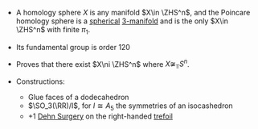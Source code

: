 - A homology sphere $X$ is any manifold $X\in \ZHS^n$, and the Poincare homology sphere is a [spherical](spherical%20manifold.md) [3-manifold](3-manifold.md) and is the only $X\in \ZHS^n$ with finite $\pi_1$.

- Its fundamental group is order 120
- Proves that there exist $X\ni \ZHS^n$ where $X\not\cong_\Top S^n$.

- Constructions:
	- Glue faces of a dodecahedron
	- $\SO_3(\RR)/I$, for $I\cong A_5$ the symmetries of an isocashedron
	- $+1$ [Dehn Surgery](Dehn%20Surgery) on the right-handed [trefoil](trefoil) 